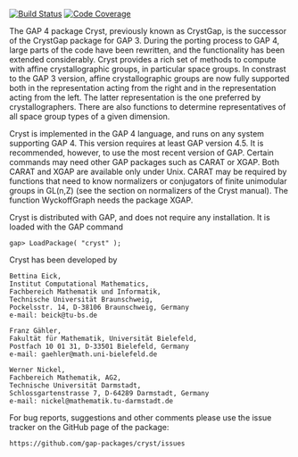 [![Build Status](https://travis-ci.org/gap-packages/cryst.svg?branch=master)](https://travis-ci.org/gap-packages/cryst)
[![Code Coverage](https://codecov.io/github/gap-packages/cryst/coverage.svg?branch=master&token=)](https://codecov.io/gh/gap-packages/cryst)

The GAP 4 package Cryst, previously known as CrystGap, is the 
successor of the CrystGap package for GAP 3. During the porting 
process to GAP 4, large parts of the code have been rewritten, and 
the functionality has been extended considerably. Cryst provides a 
rich set of methods to compute with affine crystallographic groups, 
in particular space groups. In constrast to the GAP 3 version, 
affine crystallographic groups are now fully supported both in the 
representation acting from the right and in the representation 
acting from the left. The latter representation is the one preferred 
by crystallographers. There are also functions to determine 
representatives of all space group types of a given dimension. 

Cryst is implemented in the GAP 4 language, and runs on any system 
supporting GAP 4. This version requires at least GAP version 4.5. 
It is recommended, however, to use the most recent version of GAP. 
Certain commands may need other GAP packages such as CARAT or XGAP. 
Both CARAT and XGAP are available only under Unix. CARAT may be 
required by functions that need to know normalizers or conjugators 
of finite unimodular groups in GL(n,Z) (see the section on normalizers 
of the Cryst manual). The function WyckoffGraph needs the package XGAP.

Cryst is distributed with GAP, and does not require any installation.
It is loaded with the GAP command

    gap> LoadPackage( "cryst" ); 

Cryst has been developed by

    Bettina Eick,
    Institut Computational Mathematics,
    Fachbereich Mathematik und Informatik,
    Technische Universität Braunschweig,
    Pockelsstr. 14, D-38106 Braunschweig, Germany
    e-mail: beick@tu-bs.de

    Franz Gähler,
    Fakultät für Mathematik, Universität Bielefeld,
    Postfach 10 01 31, D-33501 Bielefeld, Germany 
    e-mail: gaehler@math.uni-bielefeld.de

    Werner Nickel,
    Fachbereich Mathematik, AG2,
    Technische Universität Darmstadt,
    Schlossgartenstrasse 7, D-64289 Darmstadt, Germany
    e-mail: nickel@mathematik.tu-darmstadt.de

For bug reports, suggestions and other comments please use the issue
tracker on the GitHub page of the package:

    https://github.com/gap-packages/cryst/issues
